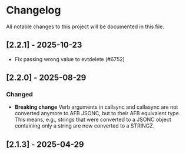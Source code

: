 # Changelog

All notable changes to this project will be documented in this file.

## [2.2.1] - 2025-10-23

- Fix passing wrong value to evtdelete (#6752)

## [2.2.0] - 2025-08-29

### Changed

- **Breaking change** Verb arguments in callsync and callasync are not
  converted anymore to AFB JSONC, but to their AFB equivalent
  type. This means, e.g., strings that were converted to a JSONC
  object containing only a string are now converted to a STRINGZ.

## [2.1.3] - 2025-04-29

